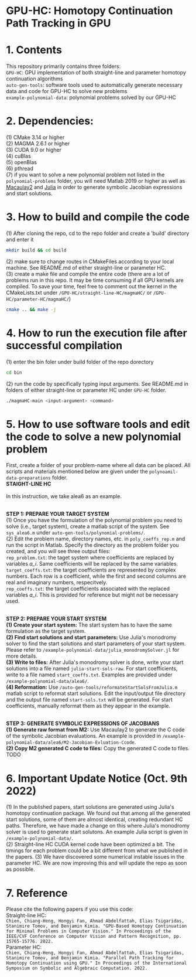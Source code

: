 # GPU-HC: Homotopy Continuation Path Tracking in GPU

# 1. Contents
This repository primarily contains three folders: <br />
``GPU-HC``: GPU implementation of both straight-line and parameter homotopy continuation algorithms <br />
``auto-gen-tools``: software tools used to automatically generate necessary data and code for GPU-HC to solve new problems <br />
``example-polynomial-data``: polynomial problems solved by our GPU-HC <br />

# 2. Dependencies:
(1) CMake 3.14 or higher <br />
(2) MAGMA 2.6.1 or higher <br />
(3) CUDA 9.0 or higher <br />
(4) cuBlas <br />
(5) openBlas <br />
(6) pthread <br />
(7) if you want to solve a new polynomial problem not listed in the ``polynomial-problems`` folder, you will need Matlab 2019 or higher as well as [Macaulay2](http://www2.macaulay2.com/Macaulay2/Downloads/) and [Julia](https://julialang.org/downloads/) in order to generate symbolic Jacobian expressions and start solutions.


# 3. How to build and compile the code
(1) After cloning the repo, cd to the repo folder and create a 'build' directory and enter it
```bash
mkdir build && cd build
```
(2) make sure to change routes in CMakeFiles according to your local machine. See README.md of either straight-line or parameter HC. <br />
(3) create a make file and compile the entire code (there are a lot of problems run in this repo. It may be time consuming if all GPU kernels are compiled. To save your time, feel free to comment out the kernel in the CMakeLists.txt under ``/GPU-HC/straight-line-HC/magmaHC/`` or ``/GPU-HC/parameter-HC/magmaHC/``)
```bash
cmake .. && make -j
```


# 4. How to run the execution file after successful compilation
(1) enter the bin foler under build folder of the repo dorectory
```bash
cd bin
```
(2) run the code by specifically typing input arguments. See README.md in folders of either straight-line or parameter HC under ``GPU-HC`` folder.
```bash
./magmaHC-main <input-argument> <command>
```

# 5. How to use software tools and edit the code to solve a new polynomial problem
First, create a folder of your problem-name where all data can be placed. All scripts and materials mentioned below are given under the ``polynoamil-data-preparations`` folder. <br />
**STAIGHT-LINE HC** <br /> <br />
In this instruction, we take alea6 as an example. <br /><br />

**STEP 1: PREPARE YOUR TARGET SYSTEM**<br />
(1) Once you have the formulation of the polynomial problem you need to solve (i.e., target system), create a matlab script of the system. See ``sys_alea6.m`` under ``auto-gen-tools/polynomial-problems/``. <br />
(2) Edit the problem name, directory names, etc. in ``poly_coeffs_rep.m`` and run the script in Matlab. Specify the directory as the problem folder you created, and you will see three output files: <br />
``rep_problem.txt``: the taget system where coefficients are replaced by variables *a_i*. Same coefficients will be replaced by the same variables. <br />
``target_coeffs.txt``: the target coefficients are represented by complex numbers. Each row is a coefficient, while the first and second columns are real and imaginary numbers, respecitvely. <br />
``rep_coeffs.txt``: the target coefficients associated with the replaced variables *a_i*. This is provided for reference but might not be necessary used. <br /><br />

**STEP 2: PREPARE YOUR START SYSTEM**<br />
**(1) Create your start system:** The start system has to have the same formulation as the target system. <br />
**(2) Find start solutions and start parameters:** Use Julia's monodromy solver to find the start solutions and start parameters of your start system. Please refer to ``/example-polynomial-data/julia_monodromySolver.jl`` for more details. <br />
**(3) Write to files:** After Julia's monodromy solver is done, write your start solutions into a file named ``julia-start-sols-raw``. For start coefficients, write to a file named ``start_coeffs.txt``. Examples are provided under ``/example-polynomial-data/alea6/``. <br />
**(4) Reformation:** Use ``/auto-gen-tools/reformateStartSolsFromJulia.m`` matlab script to reformat start solutions. Edit the input/output file directory and the output file named ``start-sols.txt`` will be generated. For start coefficients, manually reformat them as they appear in the example. <br /><br />

**STEP 3: GENERATE SYMBOLIC EXPRESSIONS OF JACOBIANS**<br />
**(1) Generate raw format from M2:** Use Macaulay2 to generate the C code of the symbolic Jacobian evaluations. An example is provided in ``/example-polynomial-data/alea6/M2-Jacobian-Evluation-Ccode``. <br />
**(2) Copy M2 generated C code to files:** Copy the generated C code to files. TODO 

# 6. Important Update Notice (Oct. 9th 2022)
(1) In the published papers, start solutions are generated using Julia's homotopy continuation package. We found out that among all the generated start solutions, some of them are almost identical, creating redundant HC paths. Therefore, we have made a change on this where Julia's monodromy solver is used to generate start solutons. An example Julia script is given in ``/example-polynomial-data/``. <br />
(2) Straight-line HC CUDA kernel code have been optimized a bit. The timings for each problem could be a bit different from what we published in the papers.
(3) We have discovered some numerical instable issues in the parameter HC. We are now improving this and will update the repo as soon as possible.

# 7. Reference
Please cite the following papers if you use this code: <br />
Straight-line HC: <br />
``Chien, Chiang-Heng, Hongyi Fan, Ahmad Abdelfattah, Elias Tsigaridas, Stanimire Tomov, and Benjamin Kimia. "GPU-Based Homotopy Continuation for Minimal Problems in Computer Vision." In Proceedings of the IEEE/CVF Conference on Computer Vision and Pattern Recognition, pp. 15765-15776. 2022.`` <br />
Parameter HC: <br />
``Chien, Chiang-Heng, Hongyi Fan, Ahmad Abdelfattah, Elias Tsigaridas, Stanimire Tomov, and Benjamin Kimia. "Parallel Path Tracking for Homotopy Continuation using GPU." In Proceedings of the International Symposium on Symbolic and Algebraic Computation. 2022.``

